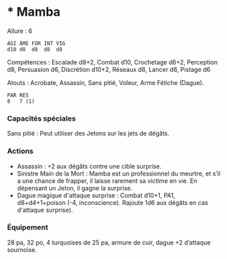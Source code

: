 # * Mamba

Allure : 6

	AGI	ÂME	FOR	INT	VIG
	d10	d8	d8	d8	d8

Compétences : Escalade d8+2, Combat d10, Crochetage d6+2, Perception d8, Persuasion d6, Discrétion d10+2, Réseaux d8, Lancer d6, Pistage d6

Atouts : Acrobate, Assassin, Sans pitié, Voleur, Arme Fétiche (Dague).

	PAR	RES
	8	7 (1)

### Capacités spéciales
Sans pitié : Peut utiliser des Jetons sur les jets de dégâts.

### Actions
- Assassin : +2 aux dégâts contre une cible surprise.
- Sinistre Main de la Mort : Mamba est un professionnel du meurtre, et s’il a une chance de frapper, il laisse rarement sa victime en vie. En dépensant un Jeton, il gagne la surprise.
- Dague magique d'attaque surprise : Combat d10+1, PA1, d8+d4+1+poison (-4, inconscience). Rajoute 1d6 aux dégâts en cas d'attaque surprise). 

### Équipement
 
28 pa, 32 po, 4 turquoises de 25 pa, armure de cuir, dague +2 d’attaque sournoise.
